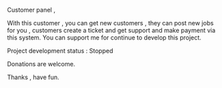 Customer panel ,

With this customer , you can get new customers , they can post new jobs for you , customers create a ticket and get support and make payment via this system.
You can support me for continue to develop this project.

Project development status : Stopped

Donations are welcome.

Thanks , have fun.
